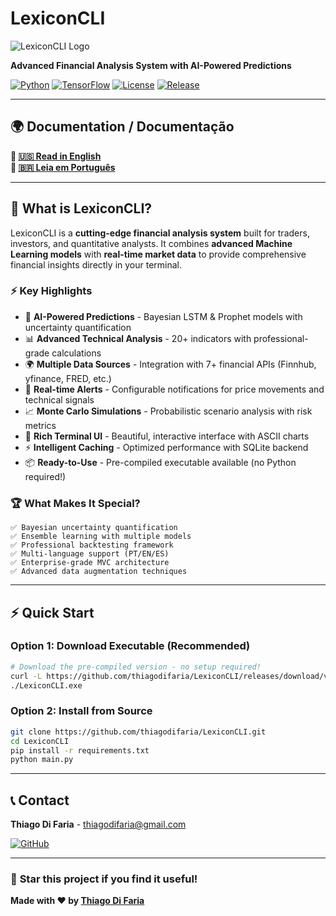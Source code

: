 # LexiconCLI

![LexiconCLI Logo](https://img.shields.io/badge/LexiconCLI-Financial%20Analysis-blue?style=for-the-badge&logo=python)

**Advanced Financial Analysis System with AI-Powered Predictions**

[![Python](https://img.shields.io/badge/Python-3.9+-3776ab?style=flat&logo=python&logoColor=white)](https://python.org)
[![TensorFlow](https://img.shields.io/badge/TensorFlow-2.x-ff6f00?style=flat&logo=tensorflow&logoColor=white)](https://tensorflow.org)
[![License](https://img.shields.io/badge/License-MIT-green.svg?style=flat)](LICENSE)
[![Release](https://img.shields.io/github/v/release/thiagodifaria/LexiconCLI?style=flat)](https://github.com/thiagodifaria/LexiconCLI/releases)

---

## 🌍 **Documentation / Documentação**

**📖 [🇺🇸 Read in English](README_EN.md)**  
**📖 [🇧🇷 Leia em Português](README_PT.md)**

---

## 🎯 What is LexiconCLI?

LexiconCLI is a **cutting-edge financial analysis system** built for traders, investors, and quantitative analysts. It combines **advanced Machine Learning models** with **real-time market data** to provide comprehensive financial insights directly in your terminal.

### ⚡ Key Highlights

- 🤖 **AI-Powered Predictions** - Bayesian LSTM & Prophet models with uncertainty quantification
- 📊 **Advanced Technical Analysis** - 20+ indicators with professional-grade calculations
- 🌍 **Multiple Data Sources** - Integration with 7+ financial APIs (Finnhub, yfinance, FRED, etc.)
- 🔔 **Real-time Alerts** - Configurable notifications for price movements and technical signals
- 📈 **Monte Carlo Simulations** - Probabilistic scenario analysis with risk metrics
- 🎨 **Rich Terminal UI** - Beautiful, interactive interface with ASCII charts
- ⚡ **Intelligent Caching** - Optimized performance with SQLite backend
- 📦 **Ready-to-Use** - Pre-compiled executable available (no Python required!)

### 🏆 What Makes It Special?

```
✅ Bayesian uncertainty quantification
✅ Ensemble learning with multiple models  
✅ Professional backtesting framework
✅ Multi-language support (PT/EN/ES)
✅ Enterprise-grade MVC architecture
✅ Advanced data augmentation techniques
```

---

## ⚡ Quick Start

### Option 1: Download Executable (Recommended)
```bash
# Download the pre-compiled version - no setup required!
curl -L https://github.com/thiagodifaria/LexiconCLI/releases/download/v2.0.0/LexiconCLI.exe -o LexiconCLI.exe
./LexiconCLI.exe
```

### Option 2: Install from Source
```bash
git clone https://github.com/thiagodifaria/LexiconCLI.git
cd LexiconCLI
pip install -r requirements.txt
python main.py
```

---

## 📞 Contact

**Thiago Di Faria** - thiagodifaria@gmail.com

[![GitHub](https://img.shields.io/badge/GitHub-@thiagodifaria-black?style=flat&logo=github)](https://github.com/thiagodifaria)

---

### 🌟 **Star this project if you find it useful!**

**Made with ❤️ by [Thiago Di Faria](https://github.com/thiagodifaria)**